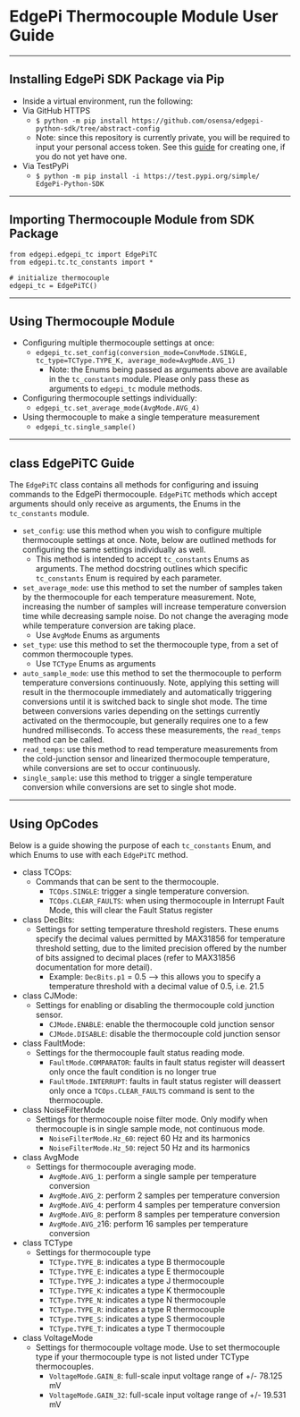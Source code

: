 # EdgePi Thermocouple Module User Guide
____
## Installing EdgePi SDK Package via Pip
- Inside a virtual environment, run the following:
- Via GitHub HTTPS 
    * `$ python -m pip install https://github.com/osensa/edgepi-python-sdk/tree/abstract-config`
    * Note: since this repository is currently private, you will be required to input your personal access token. See this [guide]([https://link-url-here.org](https://docs.github.com/en/authentication/keeping-your-account-and-data-secure/creating-a-personal-access-token)) for creating one, if you do not yet have one.
- Via TestPyPi
    * `$ python -m pip install -i https://test.pypi.org/simple/ EdgePi-Python-SDK`
____
## Importing Thermocouple Module from SDK Package
```
from edgepi.edgepi_tc import EdgePiTC
from edgepi.tc.tc_constants import *

# initialize thermocouple
edgepi_tc = EdgePiTC()
```
___
## Using Thermocouple Module
- Configuring multiple thermocouple settings at once:
    * `edgepi_tc.set_config(conversion_mode=ConvMode.SINGLE, tc_type=TCType.TYPE_K, average_mode=AvgMode.AVG_1)`
        * Note: the Enums being passed as arguments above are available in the `tc_constants` module. Please only pass these as arguments to `edgepi_tc` module methods.
- Configuring thermocouple settings individually:
    * `edgepi_tc.set_average_mode(AvgMode.AVG_4)`
- Using thermocouple to make a single temperature measurement
    * `edgepi_tc.single_sample()`
 ____
 ## class EdgePiTC Guide
 The `EdgePiTC` class contains all methods for configuring and issuing commands to the EdgePi thermocouple. `EdgePiTC` methods which accept arguments should only receive as arguments, the Enums in the `tc_constants` module.
 * `set_config`: use this method when you wish to configure multiple thermocouple settings at once. Note, below are outlined methods for configuring the same settings individually as well.
     - This method is intended to accept `tc_constants` Enums as arguments. The method docstring outlines which specific `tc_constants` Enum is required by each parameter.
 * `set_average_mode`: use this method to set the number of samples taken by the thermocouple for each temperature measurement. Note, increasing the number of samples will increase temperature conversion time while decreasing sample noise. Do not change the averaging mode while temperature conversion are taking place.
    - Use `AvgMode` Enums as arguments
* `set_type`: use this method to set the thermocouple type, from a set of common thermocouple types.
    - Use `TCType` Enums as arguments
* `auto_sample_mode`: use this method to set the thermocouple to perform temperature conversions continuously. Note, applying this setting will result in the thermocouple immediately and automatically triggering conversions until it is switched back to single shot mode. The time between conversions varies depending on the settings currently activated on the thermocouple, but generally requires one to a few hundred milliseconds. To access these measurements, the `read_temps` method can be called.
* `read_temps`: use this method to read temperature measurements from the cold-junction sensor and linearized thermocouple temperature, while conversions are set to occur continuously.
* `single_sample`: use this method to trigger a single temperature conversion while conversions are set to single shot mode.
 ___
## Using OpCodes
Below is a guide showing the purpose of each `tc_constants` Enum, and which Enums to use with each `EdgePiTC` method.

* class TCOps:
    - Commands that can be sent to the thermocouple.
        * `TCOps.SINGLE`: trigger a single temperature conversion.
        * `TCOps.CLEAR_FAULTS`: when using thermocouple in Interrupt Fault Mode, this will clear the Fault Status register
* class DecBits:
    - Settings for setting temperature threshold registers. These enums specify the decimal values permitted by MAX31856 for temperature threshold setting, due to the limited precision offered by the number of bits assigned to decimal places (refer to MAX31856 documentation for more detail).
        * Example: `DecBits.p1` = 0.5 --> this allows you to specify a temperature threshold with a decimal value of 0.5, i.e. 21.5
* class CJMode:
    - Settings for enabling or disabling the thermocouple cold junction sensor.
        * `CJMode.ENABLE`: enable the thermocouple cold junction sensor
        * `CJMode.DISABLE`: disable the thermocouple cold junction sensor
* class FaultMode:
    - Settings for the thermocouple fault status reading mode.
        * `FaultMode.COMPARATOR`: faults in fault status register will deassert only once the fault condition is no longer true
        * `FaultMode.INTERRUPT`: faults in fault status register will deassert only once a `TCOps.CLEAR_FAULTS` command is sent to the thermocouple.
* class NoiseFilterMode
    - Settings for thermocouple noise filter mode. Only modify when thermocouple is in single sample mode, not continuous mode.
        * `NoiseFilterMode.Hz_60`: reject 60 Hz and its harmonics
        * `NoiseFilterMode.Hz_50`: reject 50 Hz and its harmonics
* class AvgMode
    - Settings for thermocouple averaging mode.
        * `AvgMode.AVG_1`: perform a single sample per temperature conversion
        * `AvgMode.AVG_2`: perform 2 samples per temperature conversion
        * `AvgMode.AVG_4`: perform 4 samples per temperature conversion
        * `AvgMode.AVG_8`: perform 8 samples per temperature conversion
        * `AvgMode.AVG_2`16: perform 16 samples per temperature conversion
* class TCType
    - Settings for thermocouple type
        * `TCType.TYPE_B`: indicates a type B thermocouple
        * `TCType.TYPE_E`: indicates a type E thermocouple
        * `TCType.TYPE_J`: indicates a type J thermocouple
        * `TCType.TYPE_K`: indicates a type K thermocouple
        * `TCType.TYPE_N`: indicates a type N thermocouple
        * `TCType.TYPE_R`: indicates a type R thermocouple
        * `TCType.TYPE_S`: indicates a type S thermocouple
        * `TCType.TYPE_T`: indicates a type T thermocouple
* class VoltageMode
    - Settings for thermocouple voltage mode. Use to set thermocouple type if your thermocouple type is not listed under TCType thermocouples.
        * `VoltageMode.GAIN_8`: full-scale input voltage range of +/- 78.125 mV
        * `VoltageMode.GAIN_32`: full-scale input voltage range of +/- 19.531 mV
